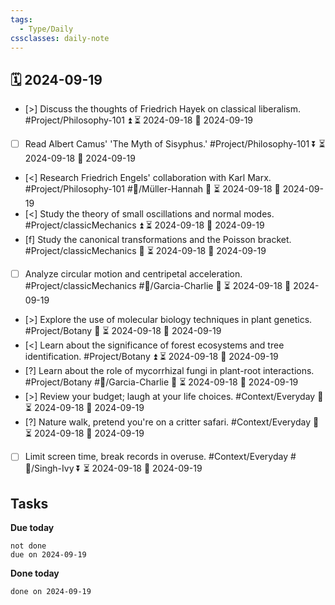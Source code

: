 ```yaml
---
tags:
  - Type/Daily
cssclasses: daily-note
---
```


## 🗓️ 2024-09-19

- [>] Discuss the thoughts of Friedrich Hayek on classical liberalism. #Project/Philosophy-101 ⏫ ⏳ 2024-09-18 📅 2024-09-19
- [ ] Read Albert Camus' 'The Myth of Sisyphus.' #Project/Philosophy-101 ⏬ ⏳ 2024-09-18 📅 2024-09-19
- [<] Research Friedrich Engels' collaboration with Karl Marx. #Project/Philosophy-101 #👤/Müller-Hannah 🔺 ⏳ 2024-09-18 📅 2024-09-19
- [<] Study the theory of small oscillations and normal modes. #Project/classicMechanics ⏫ ⏳ 2024-09-18 📅 2024-09-19
- [f] Study the canonical transformations and the Poisson bracket. #Project/classicMechanics 🔺 ⏳ 2024-09-18 📅 2024-09-19
- [ ] Analyze circular motion and centripetal acceleration. #Project/classicMechanics #👤/Garcia-Charlie 🔺 ⏳ 2024-09-18 📅 2024-09-19
- [>] Explore the use of molecular biology techniques in plant genetics. #Project/Botany 🔼 ⏳ 2024-09-18 📅 2024-09-19
- [<] Learn about the significance of forest ecosystems and tree identification. #Project/Botany ⏫ ⏳ 2024-09-18 📅 2024-09-19
- [?] Learn about the role of mycorrhizal fungi in plant-root interactions. #Project/Botany #👤/Garcia-Charlie 🔼 ⏳ 2024-09-18 📅 2024-09-19
- [>] Review your budget; laugh at your life choices. #Context/Everyday 🔺 ⏳ 2024-09-18 📅 2024-09-19
- [?] Nature walk, pretend you're on a critter safari. #Context/Everyday 🔼 ⏳ 2024-09-18 📅 2024-09-19
- [ ] Limit screen time, break records in overuse. #Context/Everyday #👤/Singh-Ivy ⏬ ⏳ 2024-09-18 📅 2024-09-19

## Tasks

**Due today**

```tasks
not done
due on 2024-09-19
```

**Done today**

```tasks
done on 2024-09-19
```
            